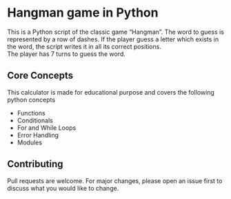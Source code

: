 # Hangman game in Python
This is a Python script of the classic game “Hangman”. The word to guess is represented by a row of dashes. 
If the player guess a letter which exists in the word, the script writes it in all its correct positions.  
The player has 7 turns to guess the word.

## Core Concepts
This calculator is made for educational purpose and covers the following python concepts

+ Functions
+ Conditionals
+ For and While Loops
+ Error Handling
+ Modules

## Contributing
Pull requests are welcome. For major changes, please open an issue first to discuss what you would like to change.
